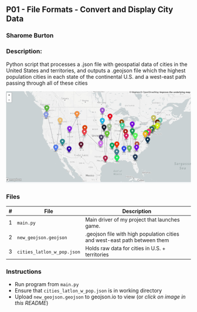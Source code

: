 ## P01 - File Formats - Convert and Display City Data
### Sharome Burton
### Description:

Python script that processes a .json file with geospatial data of cities in the United States and territories,
and outputs a .geojson file which the highest population cities in each state of the continental U.S. and a 
west-east path passing through all of these cities

<a href="https://gist.github.com/koulkoudakis/a36d00c830c5ba166335fe66d3afbf06"><img src="img/P01.jpg" width="800"></a>


### Files

|   #   | File            | Description                                        |
| :---: | --------------- | -------------------------------------------------- |
|   1   | `main.py`         | Main driver of my project that launches game.      |
|   2   | `new_geojson.geojson`  | .geojson file with high population cities and west-east path between them       |
|   3   | `cities_latlon_w_pop.json` | Holds raw data for cities in U.S. + territories |

### Instructions

- Run program from `main.py`
- Ensure that `cities_latlon_w_pop.json` is in working directory
- Upload `new_geojson.geojson` to geojson.io to view (or *click on image in this README*)
